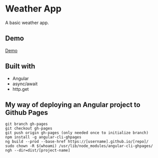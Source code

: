 # Weather App

A basic weather app. 

## Demo
[Demo](https://maulwurfde.github.io/weather-app-angular)

## Built with

* Angular
* async/await
* http.get

## My way of deploying an Angular project to Github Pages

```
git branch gh-pages
git checkout gh-pages
git push origin gh-pages (only needed once to initialize branch)
npm install -g angular-cli-ghpages
ng build --prod --base-href https://[username].github.io/[repo]/
sudo chown -R $(whoami) /usr/lib/node_modules/angular-cli-ghpages/
ngh --dir=dist/[project-name]
```

